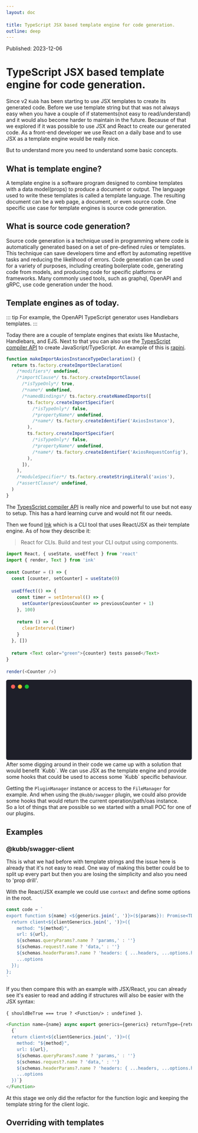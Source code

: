 ```yaml
---
layout: doc

title: TypeScript JSX based template engine for code generation.
outline: deep
---
```


Published: 2023-12-06

# TypeScript JSX based template engine for code generation.

Since v2 `Kubb` has been starting to use JSX templates to create its generated code. Before we use template string but that was not always easy when you have a couple of if statements(not easy to read/understand) and it would also become harder to maintain in the future. Because of that we explored if it was possible to use JSX and React to create our generated code. As a front-end developer we use React on a daily base and to use JSX as a template engine would be really nice.

But to understand more you need to understand some basic concepts.

## What is template engine?

A template engine is a software program designed to combine templates with a data model(props) to produce a document or output. The language used to write these templates is called a template language. The resulting document can be a web page, a document, or even source code. One specific use case for template engines is source code generation.

## What is source code generation?

Source code generation is a technique used in programming where code is automatically generated based on a set of pre-defined rules or templates. This technique can save developers time and effort by automating repetitive tasks and reducing the likelihood of errors. Code generation can be used for a variety of purposes, including creating boilerplate code, generating code from models, and producing code for specific platforms or frameworks. Many commonly used tools, such as graphql, OpenAPI and gRPC, use code generation under the hood.

## Template engines as of today.

::: tip
For example, the OpenAPI TypeScript generator uses Handlebars templates.
:::

Today there are a couple of template engines that exists like Mustache, Handlebars, and EJS. Next to that you can also use the [TypesScript compiler API](https://github.com/microsoft/TypeScript/wiki/Using-the-Compiler-API) to create JavaScript/TypeScript. An example of this is [rapini](https://github.com/rametta/rapini/blob/main/src/react-query/generator.ts).

```typescript
function makeImportAxiosInstanceTypeDeclaration() {
  return ts.factory.createImportDeclaration(
    /*modifiers*/ undefined,
    /*importClause*/ ts.factory.createImportClause(
      /*isTypeOnly*/ true,
      /*name*/ undefined,
      /*namedBindings*/ ts.factory.createNamedImports([
        ts.factory.createImportSpecifier(
          /*isTypeOnly*/ false,
          /*propertyName*/ undefined,
          /*name*/ ts.factory.createIdentifier('AxiosInstance'),
        ),
        ts.factory.createImportSpecifier(
          /*isTypeOnly*/ false,
          /*propertyName*/ undefined,
          /*name*/ ts.factory.createIdentifier('AxiosRequestConfig'),
        ),
      ]),
    ),
    /*moduleSpecifier*/ ts.factory.createStringLiteral('axios'),
    /*assertClause*/ undefined,
  )
}
```

The [TypesScript compiler API](https://github.com/microsoft/TypeScript/wiki/Using-the-Compiler-API) is really nice and powerful to use but not easy to setup. This has a hard learning curve and would not fit our needs. <br/>

Then we found [Ink](https://github.com/vadimdemedes/ink) which is a CLI tool that uses React/JSX as their template engine. As of how they describe it:

> React for CLIs. Build and test your CLI output using components.

```typescript
import React, { useState, useEffect } from 'react'
import { render, Text } from 'ink'

const Counter = () => {
  const [counter, setCounter] = useState(0)

  useEffect(() => {
    const timer = setInterval(() => {
      setCounter(previousCounter => previousCounter + 1)
    }, 100)

    return () => {
      clearInterval(timer)
    }
  }, [])

  return <Text color="green">{counter} tests passed</Text>
}

render(<Counter />)
```

<img src="https://raw.githubusercontent.com/vadimdemedes/ink/master/media/demo.svg" width="600">
<br/>
After some digging around in their code we came up with a solution that would benefit `Kubb`.
We can use JSX as the template engine and provide some hooks that could be used to access some `Kubb` specific behaviour. <br/>

Getting the `PluginManager` instance or access to the `FileManager` for example. And when using the `@kubb/swagger` plugin, we could also provide some hooks that would return the current operation/path/oas instance. <br/>
So a lot of things that are possible so we started with a small POC for one of our plugins.

## Examples

### @kubb/swagger-client

This is what we had before with template strings and the issue here is already that it's not easy to read. One way of making this better could be to split up every part but then you are losing the simplicity and also you need to 'prop drill'.<br/>

With the React/JSX example we could use `context` and define some options in the root.

```typescript
const code = `
export function ${name} <${generics.join(', ')}>(${params}): Promise<TData> {
  return client<${clientGenerics.join(', ')}>({
    method: "${method}",
    url: ${url},
    ${schemas.queryParams?.name ? 'params,' : ''}
    ${schemas.request?.name ? 'data,' : ''}
    ${schemas.headerParams?.name ? 'headers: { ...headers, ...options.headers },' : ''}
    ...options
  });
};
`
```

If you then compare this with an example with JSX/React, you can already see it's easier to read and adding if structures will also be easier with the JSX syntax:

`{ shouldBeTrue === true ? <Function/> : undefined }`.

```typescript
<Function name={name} async export generics={generics} returnType={returnType} params={params} JSDoc={JSDoc}>
  {`
  return client<${clientGenerics.join(', ')}>({
    method: "${method}",
    url: ${url},
    ${schemas.queryParams?.name ? 'params,' : ''}
    ${schemas.request?.name ? 'data,' : ''}
    ${schemas.headerParams?.name ? 'headers: { ...headers, ...options.headers },' : ''}
    ...options
  })`}
</Function>
```

At this stage we only did the refactor for the function logic and keeping the template string for the client logic.

## Overriding with templates
